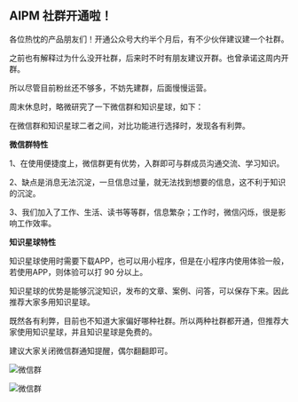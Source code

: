 ## AIPM 社群开通啦！

各位热忱的产品朋友们！开通公众号大约半个月后，有不少伙伴建议建一个社群。

之前也有解释过为什么没开社群，后来时不时有朋友建议开群。也曾承诺这周内开群。

所以尽管目前粉丝还不够多，不妨先建群，后面慢慢运营。

周末休息时，略微研究了一下微信群和知识星球，如下：

在微信群和知识星球二者之间，对比功能进行选择时，发现各有利弊。

**微信群特性**

1、在使用便捷度上，微信群更有优势，入群即可与群成员沟通交流、学习知识。

2、缺点是消息无法沉淀，一旦信息过量，就无法找到想要的信息，这不利于知识的沉淀。

3、我们加入了工作、生活、读书等等群，信息繁杂；工作时，微信闪烁，很是影响工作效率。

**知识星球特性**

知识星球使用时需要下载APP，也可以用小程序，但是在小程序内使用体验一般，若使用APP，则体验可以打 90 分以上。

知识星球的优势是能够沉淀知识，发布的文章、案例、问答，可以保存下来。因此推荐大家多用知识星球。

既然各有利弊，目前也不知道大家偏好哪种社群。所以两种社群都开通，但推荐大家使用知识星球，并且知识星球是免费的。

建议大家关闭微信群通知提醒，偶尔翻翻即可。

![微信群](图片/xingqiu/星球.png)

![微信群](图片/xingqiu/微信群.png)